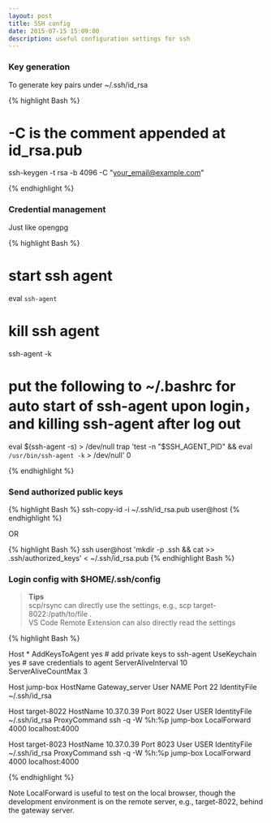 ```yaml
---
layout: post
title: SSH config
date: 2015-07-15 15:09:00
description: useful configuration settings for ssh
---
```


### Key generation

To generate key pairs  under ~/.ssh/id_rsa

{% highlight Bash %}

# -C is the comment appended at id_rsa.pub
ssh-keygen -t rsa -b 4096 -C "your_email@example.com"

{% endhighlight %}

### Credential management
Just like opengpg

{% highlight Bash %}

# start ssh agent
eval `ssh-agent`
# kill ssh agent
ssh-agent -k
# put the following to ~/.bashrc for auto start of ssh-agent upon login，and killing ssh-agent after log out
eval $(ssh-agent -s) > /dev/null
trap 'test -n "$SSH_AGENT_PID" && eval `/usr/bin/ssh-agent -k` > /dev/null' 0

{% endhighlight %}

### Send authorized public keys

{% highlight Bash %}
ssh-copy-id -i ~/.ssh/id_rsa.pub user@host
{% endhighlight %}

OR

{% highlight Bash %}
ssh user@host 'mkdir -p .ssh && cat >> .ssh/authorized_keys' < ~/.ssh/id_rsa.pub
{% endhighlight Bash %}

### Login config with $HOME/.ssh/config

> **Tips** \
> scp/rsync can directly use the settings, e.g., scp target-8022:/path/to/file . \
> VS Code Remote Extension can also directly read the settings

{% highlight Bash %}

Host *
    AddKeysToAgent yes      # add private keys to ssh-agent
    UseKeychain yes         # save credentials to agent
    ServerAliveInterval 10  
    ServerAliveCountMax 3

Host jump-box
  HostName Gateway_server
  User NAME
  Port 22
  IdentityFile ~/.ssh/id_rsa

Host target-8022
  HostName 10.37.0.39
  Port 8022
  User USER
  IdentityFile ~/.ssh/id_rsa
  ProxyCommand ssh -q -W %h:%p jump-box
  LocalForward 4000 localhost:4000

  Host target-8023
  HostName 10.37.0.39
  Port 8023
  User USER
  IdentityFile ~/.ssh/id_rsa
  ProxyCommand ssh -q -W %h:%p jump-box
  LocalForward 4000 localhost:4000

{% endhighlight %}

Note LocalForward is useful to test on the local browser, though the development environment is on the remote server, e.g., target-8022, behind the gateway server.